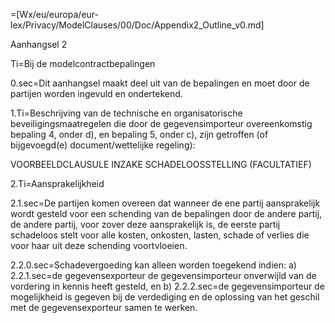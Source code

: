 =[Wx/eu/europa/eur-lex/Privacy/ModelClauses/00/Doc/Appendix2_Outline_v0.md]

Aanhangsel 2

Ti=Bij de modelcontractbepalingen

0.sec=Dit aanhangsel maakt deel uit van de bepalingen en moet door de partijen worden ingevuld en ondertekend.

1.Ti=Beschrijving van de technische en organisatorische beveiligingsmaatregelen die door de gegevensimporteur overeenkomstig bepaling 4, onder d), en bepaling 5, onder c), zijn getroffen (of bijgevoegd(e) document/wettelijke regeling):

VOORBEELDCLAUSULE INZAKE SCHADELOOSSTELLING (FACULTATIEF)

2.Ti=Aansprakelijkheid

2.1.sec=De partijen komen overeen dat wanneer de ene partij aansprakelijk wordt gesteld voor een schending van de bepalingen door de andere partij, de andere partij, voor zover deze aansprakelijk is, de eerste partij schadeloos stelt voor alle kosten, onkosten, lasten, schade of verlies die voor haar uit deze schending voortvloeien.

2.2.0.sec=Schadevergoeding kan alleen worden toegekend indien:
a)
2.2.1.sec=de gegevensexporteur de gegevensimporteur onverwijld van de vordering in kennis heeft gesteld, en
b)
2.2.2.sec=de gegevensimporteur de mogelijkheid is gegeven bij de verdediging en de oplossing van het geschil met de gegevensexporteur samen te werken.
